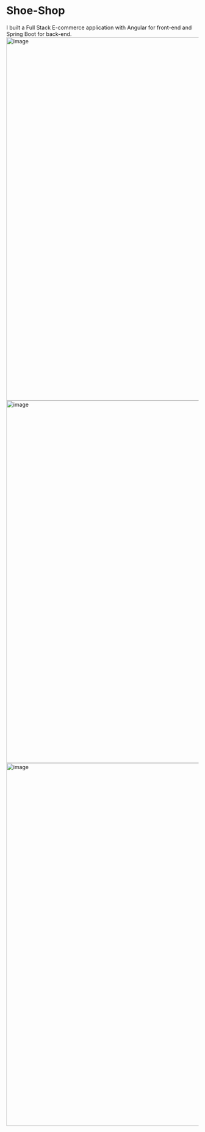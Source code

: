 # Shoe-Shop
I built a Full Stack E-commerce application with Angular for front-end and Spring Boot for back-end.
<img width="953" alt="image" src="https://user-images.githubusercontent.com/84774939/156534138-ca18f2bb-3ba8-4172-9c6d-9f72a887c37a.png">
<img width="951" alt="image" src="https://user-images.githubusercontent.com/84774939/156534209-eedc8837-5d12-435a-a8d1-f7353f5cc287.png">
<img width="952" alt="image" src="https://user-images.githubusercontent.com/84774939/156534394-146358d3-9634-46b3-940a-8be889e3defb.png">
